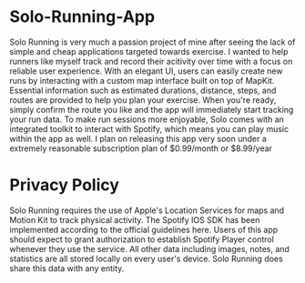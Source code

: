 # Solo-Running-App
Solo Running is very much a passion project of mine after seeing the lack of simple and cheap applications targeted towards exercise. I wanted to help runners like myself track and record their acitivity over time with a focus on reliable user experience. With an elegant UI, users can easily create new runs by interacting with a custom map interface built on top of MapKit. Essential information such as estimated durations, distance, steps, and routes are provided to help you plan your exercise. When you're ready, simply confirm the route you like and the app will immediately start tracking your run data. To make run sessions more enjoyable, Solo comes with an integrated toolkit to interact with Spotify, which means you can play music within the app as well. I plan on releasing this app very soon under a extremely reasonable subscription plan of $0.99/month or $8.99/year


# Privacy Policy
Solo Running requires the use of Apple's Location Services for maps and Motion Kit to track physical activity. The Spotify IOS SDK has been implemented according to the official guidelines here. Users of this app should expect to grant authorization to establish Spotify Player control whenever they use the service. All other data including images, notes, and statistics are all stored locally on every user's device. Solo Running does share this data with any entity. 
